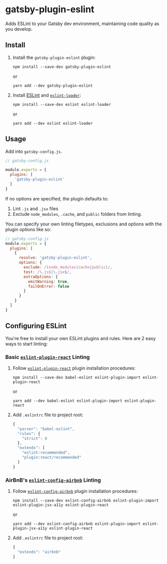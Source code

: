 # gatsby-plugin-eslint

Adds ESLint to your Gatsby dev environment, maintaining code quality as you develop.

## Install

1. Install the `gatsby-plugin-eslint` plugin:

    `npm install --save-dev gatsby-plugin-eslint`

    or

    `yarn add --dev gatsby-plugin-eslint`

2. Install [ESLint](https://eslint.org/) and [`eslint-loader`](https://github.com/webpack-contrib/eslint-loader):

    `npm install --save-dev eslint eslint-loader`

    or

    `yarn add --dev eslint eslint-loader`

## Usage

Add into `gatsby-config.js`.

```javascript
// gatsby-config.js

module.exports = {
  plugins: [
    'gatsby-plugin-eslint'
  ]
}
```

If no options are specified, the plugin defaults to:

1. Lint `.js` and `.jsx` files
2. Exclude `node_modules`, `.cache`, and `public` folders from linting.

You can specify your own linting filetypes, exclusions and options with the plugin options like so:

```javascript
// gatsby-config.js
module.exports = {
  plugins: [
    {
      resolve: 'gatsby-plugin-eslint',
      options: {
        exclude: /(node_modules|cache|public)/,
        test: /\.js$|\.jsx$/,
        extraOptions: {
          emitWarning: true,
          failOnError: false
        }
      }
    }
  ]
}
```

## Configuring ESLint

You're free to install your own ESLint plugins and rules. Here are 2 easy ways to start linting:

### Basic [`eslint-plugin-react`](https://github.com/yannickcr/eslint-plugin-react) Linting

1. Follow [`eslint-plugin-react`](https://github.com/yannickcr/eslint-plugin-react) plugin installation procedures:

    `npm install --save-dev babel-eslint eslint-plugin-import eslint-plugin-react`

    or

    `yarn add --dev babel-eslint eslint-plugin-import eslint-plugin-react`

2. Add `.eslintrc` file to project root:

    ```javascript
    {
      "parser": "babel-eslint",
      "rules": {
        "strict": 0
      },
      "extends": [
        "eslint:recommended",
        "plugin:react/recommended"
      ]
    }
    ```

### AirBnB's [`eslint-config-airbnb`](https://www.npmjs.com/package/eslint-config-airbnb) Linting

1. Follow [`eslint-config-airbnb`](https://www.npmjs.com/package/eslint-config-airbnb) plugin installation procedures:

    `npm install --save-dev eslint-config-airbnb eslint-plugin-import eslint-plugin-jsx-a11y eslint-plugin-react`

    or

    `yarn add --dev eslint-config-airbnb eslint-plugin-import eslint-plugin-jsx-a11y eslint-plugin-react`

2. Add `.eslintrc` file to project root:

    ```javascript
    {
      "extends": "airbnb"
    }
    ```
